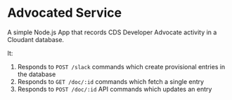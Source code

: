 # Advocated Service

A simple Node.js App that records CDS Developer Advocate activity in a Cloudant database.

It: 

1. Responds to `POST /slack` commands which create provisional entries in the database
2. Responds to `GET /doc/:id` commands which fetch a single entry
3. Responds to `POST /doc/:id` API commands which updates an entry


